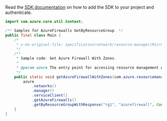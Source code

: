 Read the [SDK documentation](https://github.com/Azure/azure-sdk-for-java/blob/azure-resourcemanager_2.11.0/sdk/resourcemanager/azure-resourcemanager/README.md) on how to add the SDK to your project and authenticate.

```java
import com.azure.core.util.Context;

/** Samples for AzureFirewalls GetByResourceGroup. */
public final class Main {
    /*
     * x-ms-original-file: specification/network/resource-manager/Microsoft.Network/stable/2021-05-01/examples/AzureFirewallGetWithZones.json
     */
    /**
     * Sample code: Get Azure Firewall With Zones.
     *
     * @param azure The entry point for accessing resource management APIs in Azure.
     */
    public static void getAzureFirewallWithZones(com.azure.resourcemanager.AzureResourceManager azure) {
        azure
            .networks()
            .manager()
            .serviceClient()
            .getAzureFirewalls()
            .getByResourceGroupWithResponse("rg1", "azurefirewall", Context.NONE);
    }
}
```
